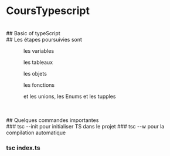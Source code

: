 # CoursTypescript
<br/>
## Basic of typeScript
<br/>
## Les étapes poursuivies sont
<ul>
<ol>les variables</ol>
<ol>les tableaux</ol>
<ol>les objets</ol>
<ol>les fonctions</ol>
<ol>et les unions, les Enums et les tupples</ol>
</ul>
<br/>
<br/>
## Quelques commandes importantes
<br/>
### tsc --init 
pour initialiser TS dans le projet
### tsc --w 
pour la compilation automatique 

### tsc index.ts
